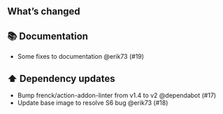 ## What’s changed

## 📚 Documentation

- Some fixes to documentation @erik73 (#19)

## ⬆️ Dependency updates

- Bump frenck/action-addon-linter from v1.4 to v2 @dependabot (#17)
- Update base image to resolve S6 bug @erik73 (#18)
